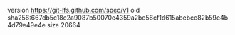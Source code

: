 version https://git-lfs.github.com/spec/v1
oid sha256:667db5c18c2a9087b50070e4359a2be56cf1d615abebce82b59e4b4d79e49e4e
size 20664
